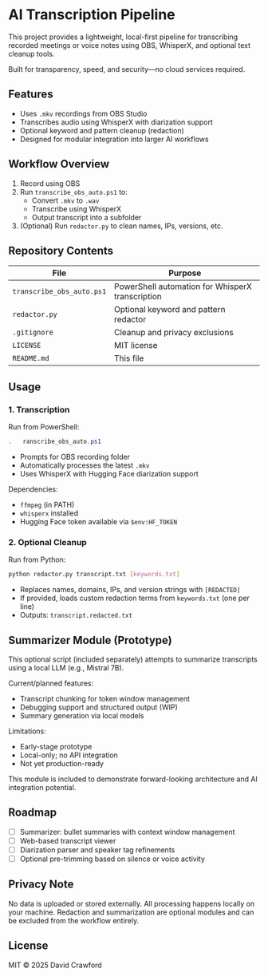 # AI Transcription Pipeline

This project provides a lightweight, local-first pipeline for transcribing recorded meetings or voice notes using OBS, WhisperX, and optional text cleanup tools.

Built for transparency, speed, and security—no cloud services required.

## Features

- Uses `.mkv` recordings from OBS Studio
- Transcribes audio using WhisperX with diarization support
- Optional keyword and pattern cleanup (redaction)
- Designed for modular integration into larger AI workflows

## Workflow Overview

1. Record using OBS
2. Run `transcribe_obs_auto.ps1` to:
   - Convert `.mkv` to `.wav`
   - Transcribe using WhisperX
   - Output transcript into a subfolder
3. (Optional) Run `redactor.py` to clean names, IPs, versions, etc.

## Repository Contents

| File                     | Purpose                                          |
|--------------------------|--------------------------------------------------|
| `transcribe_obs_auto.ps1` | PowerShell automation for WhisperX transcription |
| `redactor.py`            | Optional keyword and pattern redactor           |
| `.gitignore`             | Cleanup and privacy exclusions                  |
| `LICENSE`                | MIT license                                     |
| `README.md`              | This file                                       |

## Usage

### 1. Transcription

Run from PowerShell:

```powershell
.	ranscribe_obs_auto.ps1
```

- Prompts for OBS recording folder
- Automatically processes the latest `.mkv`
- Uses WhisperX with Hugging Face diarization support

Dependencies:

- `ffmpeg` (in PATH)
- `whisperx` installed
- Hugging Face token available via `$env:HF_TOKEN`

### 2. Optional Cleanup

Run from Python:

```bash
python redactor.py transcript.txt [keywords.txt]
```

- Replaces names, domains, IPs, and version strings with `[REDACTED]`
- If provided, loads custom redaction terms from `keywords.txt` (one per line)
- Outputs: `transcript.redacted.txt`

## Summarizer Module (Prototype)

This optional script (included separately) attempts to summarize transcripts using a local LLM (e.g., Mistral 7B).

Current/planned features:

- Transcript chunking for token window management
- Debugging support and structured output (WIP)
- Summary generation via local models

Limitations:

- Early-stage prototype
- Local-only; no API integration
- Not yet production-ready

This module is included to demonstrate forward-looking architecture and AI integration potential.

## Roadmap

- [ ] Summarizer: bullet summaries with context window management
- [ ] Web-based transcript viewer
- [ ] Diarization parser and speaker tag refinements
- [ ] Optional pre-trimming based on silence or voice activity

## Privacy Note

No data is uploaded or stored externally. All processing happens locally on your machine. Redaction and summarization are optional modules and can be excluded from the workflow entirely.

## License

MIT © 2025 David Crawford
